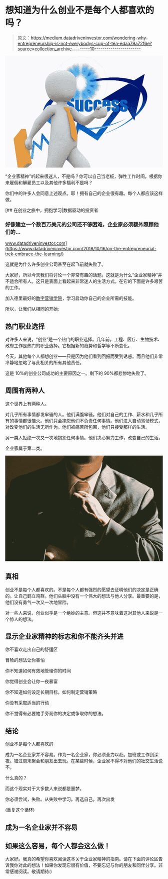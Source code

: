 # 想知道为什么创业不是每个人都喜欢的吗？

> 原文：<https://medium.datadriveninvestor.com/wondering-why-entrepreneurship-is-not-everybodys-cup-of-tea-edaa79a72f6e?source=collection_archive---------10----------------------->

![](img/3314be851372da99608b3d11fae05e89.png)

“企业家精神”听起来很迷人，不是吗？你可以自己当老板，弹性工作时间。根据你来雇佣和解雇员工以及其他许多福利不是吗？

你们中的许多人会同意上述观点。耶！拥有自己的企业很有趣。每个人都应该这样做。

[](https://www.datadriveninvestor.com/2018/10/16/on-the-entrepreneurial-trek-embrace-the-learning/) [## 在创业之旅中，拥抱学习|数据驱动的投资者

### 好像建立一个数百万美元的公司还不够困难，企业家必须额外照顾他们的…

www.datadriveninvestor.com](https://www.datadriveninvestor.com/2018/10/16/on-the-entrepreneurial-trek-embrace-the-learning/) 

这就是为什么许多创业公司甚至在起飞前就失败了。

大家好，所以今天我们将讨论一个非常有趣的话题。这就是为什么“企业家精神”并不适合所有人。这只是表面上看起来非常迷人的生活方式。在它的下面是许多艰苦的工作。

加入德里最好的[数字营销学院](https://www.kodereytechstack.com/)，学习启动你自己的企业所需的技能。

所以，让我们从相同的开始:

## 热门职业选择

对许多人来说，“创业”是一个热门的职业选择。几年前，工程、医疗、生物技术、政府工作是热门的职业选择。它根据新的趋势和哲学等不断变化。

今天，其他每个人都想创业——只是因为他们看到回报而受到诱惑。而且他们非常冷静地忽略了与此相关的所有其他责任。

这是 10%的创业公司成功的主要原因之一。剩下的 90%都悲惨地失败了。

## 周围有两种人

这个世界上有两种人。

对几乎所有事情都发牢骚的人。他们满腹牢骚。他们对自己的工作、薪水和几乎所有的事情都很恼火。他们只会抱怨他们不负责任何事情。他们进入自动驾驶模式，对改变他们的生活无所作为。他们被痛苦所包围，他们只接受那样的生活。

另一类人拒绝一次又一次地抱怨任何事情。他们决心努力工作，改变自己的生活。

企业家属于第二类。

![](img/1081987faf232b4abcf5b1114f9629ad.png)

## 真相

创业不是每个人都喜欢的。不是每个人都有强烈的愿望去证明他们的决定是正确的。让自己鹤立鸡群。他们头脑中没有一个伟大的想法与他人分享。最重要的是，他们没有勇气一次又一次地冒险。

对一些人来说，创业似乎是一个绝妙的主意。但这并不意味着这对其他人来说是一个惊人的想法。

## 显示企业家精神的标志和你不能齐头并进

你不喜欢走出自己的舒适区

冒险的想法让你害怕

你不知道如何有效地管理你的时间

你觉得创业会让你一夜暴富

你不知道如何设定长期目标，如何制定营销策略

你没有采取适当的行动

你不觉得有必要袖手旁观你的决定或争取你的想法。

## 结论

创业不是每个人都喜欢的

成为一名企业家并不容易。作为一名企业家，你必须全力以赴。加班或工作到深夜。错过周末聚会和朋友出去玩。在某些时候，企业家不得不对他们的社交生活说不。

什么真的？

而这个现实对于大多数人来说都是噩梦。

你必须尝试，失败。从失败中学习。再选自己。再次出发

(重复这个循环)

## 成为一名企业家并不容易

## 如果这么容易，每个人都会这么做！

大家好。我真的希望你喜欢阅读这本关于企业家精神的指南。请在下面的评论区告诉我你对此的想法！如果你发现它很有价值，不要忘记与你的朋友和同伴分享。非常感谢阅读。敬请期待:)